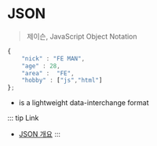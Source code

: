 # JSON
> 제이슨, JavaScript Object Notation

```js
{
    "nick" : "FE MAN",
    "age" : 28,
    "area" :  "FE",
    "hobby" : ["js","html"]
};
```

* is a lightweight data-interchange format

::: tip Link
 - [JSON 개요](https://www.json.org/json-ko.html)
:::